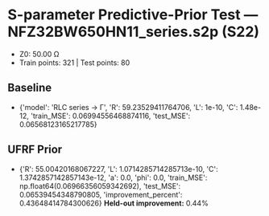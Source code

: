 # S-parameter Predictive-Prior Test — NFZ32BW650HN11_series.s2p (S22)
- Z0: 50.00 Ω
- Train points: 321  |  Test points: 80

## Baseline
- {'model': 'RLC series -> Γ', 'R': 59.23529411764706, 'L': 1e-10, 'C': 1.48e-12, 'train_MSE': 0.06994556468874116, 'test_MSE': 0.06568123165217785}

## UFRF Prior
- {'R': 55.00420168067227, 'L': 1.0714285714285713e-10, 'C': 1.3742857142857143e-12, 'a': 0.0, 'phi': 0.0, 'train_MSE': np.float64(0.06966356059342692), 'test_MSE': 0.06539454348790805, 'improvement_percent': 0.43648414784300626}
**Held-out improvement:** 0.44%